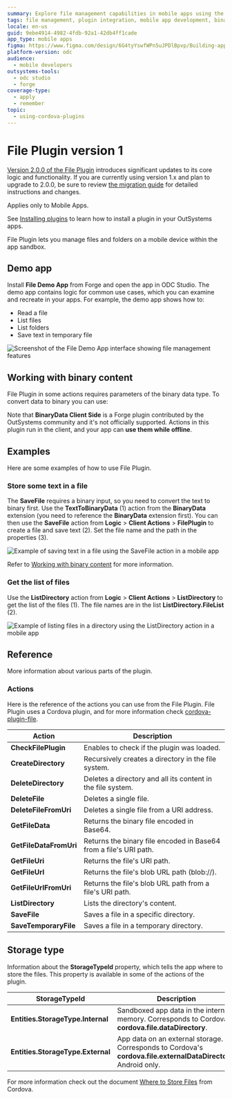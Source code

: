 ```yaml
---
summary: Explore file management capabilities in mobile apps using the File Plugin on OutSystems Developer Cloud (ODC).
tags: file management, plugin integration, mobile app development, binary data handling, offline support
locale: en-us
guid: 9ebe4914-4982-4fdb-92a1-42db4ff1cade
app_type: mobile apps
figma: https://www.figma.com/design/6G4tyYswfWPn5uJPDlBpvp/Building-apps?node-id=7488-2
platform-version: odc
audience:
  - mobile developers
outsystems-tools:
  - odc studio
  - forge
coverage-type:
  - apply
  - remember
topic:
  - using-cordova-plugins
---
```


# File Plugin version 1

<div class="info" markdown="1">

[Version 2.0.0 of the File Plugin](intro.md) introduces significant updates to its core logic and functionality. If you are currently using version 1.x and plan to upgrade to 2.0.0, be sure to review [the migration guide](file-plugin-migration-guide.md) for detailed instructions and changes.

</div>

<div class="info" markdown="1">

Applies only to Mobile Apps.

</div>

<div class="info" markdown="1">

See [Installing plugins](../intro.md) to learn how to install a plugin in your OutSystems apps.

</div>

File Plugin lets you manage files and folders on a mobile device within the app sandbox.

## Demo app

Install **File Demo App** from Forge and open the app in ODC Studio. The demo app contains logic for common use cases, which you can examine and recreate in your apps. For example, the demo app shows how to:

* Read a file
* List files
* List folders
* Save text in temporary file

![Screenshot of the File Demo App interface showing file management features](images/sample-v1-app.png "File Demo App Interface")

## Working with binary content

File Plugin in some actions requires parameters of the binary data type. To convert data to binary you can use:

Note that **BinaryData Client Side** is a Forge plugin contributed by the OutSystems community and it's not officially supported. Actions in this plugin run in the client, and your app can **use them while offline**.

## Examples

Here are some examples of how to use File Plugin.

### Store some text in a file

The **SaveFile** requires a binary input, so you need to convert the text to binary first. Use the **TextToBinaryData** (1) action from the **BinaryData** extension (you need to reference the **BinaryData** extension first). You can then use the **SaveFile** action from **Logic** > **Client Actions** > **FilePlugin** to create a file and save text (2). Set the file name and the path in the properties (3).

![Example of saving text in a file using the SaveFile action in a mobile app](images/save-text-in-file-mobile-v1-odc.png "Save Text in File Example")

<div class="info" markdown="1">

Refer to [Working with binary content](#working-with-binary-content) for more information.

</div>

### Get the list of files

Use the **ListDirectory** action from **Logic** > **Client Actions** > **ListDirectory** to get the list of the files (1). The file names are in the list **ListDirectory.FileList** (2).

![Example of listing files in a directory using the ListDirectory action in a mobile app](images/list-files-mobile-v1-odc.png "List Files Example")

## Reference

More information about various parts of the plugin.

### Actions

Here is the reference of the actions you can use from the File Plugin. File Plugin uses a Cordova plugin, and for more information check [cordova-plugin-file](https://github.com/OutSystems/cordova-plugin-file).

| Action                 | Description                                                       |
| ---------------------- | ----------------------------------------------------------------- |
| **CheckFilePlugin**    | Enables to check if the plugin was loaded.                        |
| **CreateDirectory**    | Recursively creates a directory in the file system.               |
| **DeleteDirectory**    | Deletes a directory and all its content in the file system.       |
| **DeleteFile**         | Deletes a single file.                                            |
| **DeleteFileFromUri**  | Deletes a single file from a URI address.                         |
| **GetFileData**        | Returns the binary file encoded in Base64.                        |
| **GetFileDataFromUri** | Returns the binary file encoded in Base64 from a file's URI path. |
| **GetFileUri**         | Returns the file's URI path.                                      |
| **GetFileUrl**         | Returns the file's blob URL path (blob://).                       |
| **GetFileUrlFromUri**  | Returns the file's blob URL path from a file's URI path.          |
| **ListDirectory**      | Lists the directory's content.                                    |
| **SaveFile**           | Saves a file in a specific directory.                             |
| **SaveTemporaryFile**  | Saves a file in a temporary directory.                            |

## Storage type

Information about the **StorageTypeId** property, which tells the app where to store the files. This property is available in some of the actions of the plugin. 

| StorageTypeId                     | Description                                                                                                     |
| --------------------------------- | --------------------------------------------------------------------------------------------------------------- |
| **Entities.StorageType.Internal** | Sandboxed app data in the internal memory. Corresponds to Cordova's **cordova.file.dataDirectory**.             |
| **Entities.StorageType.External** | App data on an external storage. Corresponds to Cordova's **cordova.file.externalDataDirectory**. Android only. |

For more information check out the document [Where to Store Files](https://github.com/OutSystems/cordova-plugin-file#where-to-store-files) from Cordova.
